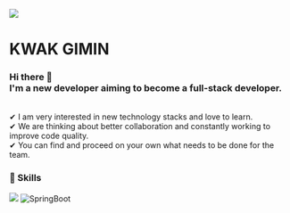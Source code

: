   <a href="mailto:gigigitg95@gmail.com" target="_blank"><img src="https://img.shields.io/badge/gigigitg95@gmail.com-EA4335?style=flat-square&logo=Gmail&logoColor=white"/></a>

# KWAK GIMIN
### Hi there 👋 </br> I'm a new developer aiming to become a full-stack developer.
<br>
✔ I am very interested in new technology stacks and love to learn.</br>
✔ We are thinking about better collaboration and constantly working to improve code quality.</br>
✔ You can find and proceed on your own what needs to be done for the team.</br>

### 💪 Skills
<img src="https://img.shields.io/badge/Java-007396?style=flat-square&logo=Java&logoColor=white"/>
<img alt="SpringBoot" src="https://img.shields.io/badge/spring-%236DB33F.svg?style=for-the-badge&logo=spring&logoColor=white"/>
<!--
**kminimini/kminimini** is a ✨ _special_ ✨ repository because its `README.md` (this file) appears on your GitHub profile.

Here are some ideas to get you started:

- 🔭 I’m currently working on ...
- 🌱 I’m currently learning ...
- 👯 I’m looking to collaborate on ...
- 🤔 I’m looking for help with ...
- 💬 Ask me about ...
- 📫 How to reach me: ...
- 😄 Pronouns: ...
- ⚡ Fun fact: ...
-->
